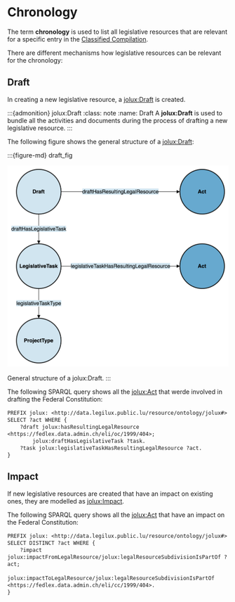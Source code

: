 # Chronology

The term **chronology** is used to list all legislative resources that are relevant for a specific entry in the [Classified Compilation](classified_compilation.md).

There are different mechanisms how legislative resources can be relevant for the chronology:

## Draft

In creating a new legislative resource, a [jolux:Draft](#Draft) is created.

:::{admonition} jolux:Draft
:class: note
:name: Draft
A **jolux:Draft** is used to bundle all the activities and documents during the process of drafting a new legislative resource.
:::

The following figure shows the general structure of a [jolux:Draft](#Draft):

:::{figure-md} draft_fig

<img src="img/draft.png" class="max-width-600">

General structure of a jolux:Draft.
:::

The following SPARQL query shows all the [jolux:Act](#Act) that werde involved in drafting the Federal Constitution:

```sparql
PREFIX jolux: <http://data.legilux.public.lu/resource/ontology/jolux#>
SELECT ?act WHERE {
    ?draft jolux:hasResultingLegalResource <https://fedlex.data.admin.ch/eli/oc/1999/404>;
        jolux:draftHasLegislativeTask ?task.
    ?task jolux:legislativeTaskHasResultingLegalResource ?act.
} 
```

## Impact

If new legislative resources are created that have an impact on existing ones, they are modelled as [jolux:Impact](#Impact).

The following SPARQL query shows all the [jolux:Act](#Act) that have an impact on the Federal Constitution:

```sparql
PREFIX jolux: <http://data.legilux.public.lu/resource/ontology/jolux#>
SELECT DISTINCT ?act WHERE {
    ?impact jolux:impactFromLegalResource/jolux:legalResourceSubdivisionIsPartOf ?act;
        jolux:impactToLegalResource/jolux:legalResourceSubdivisionIsPartOf <https://fedlex.data.admin.ch/eli/cc/1999/404>.
}
```
